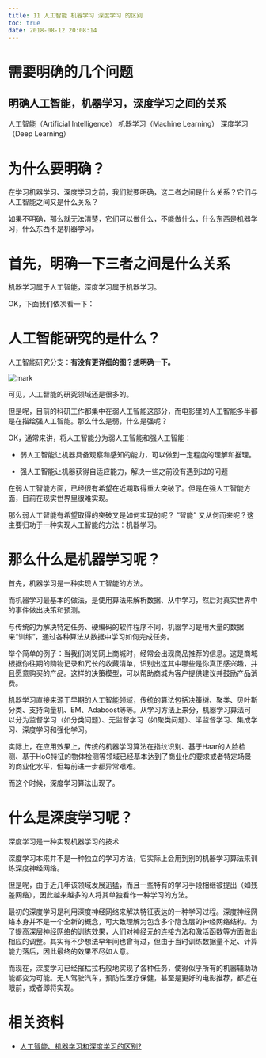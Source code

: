```yaml
---
title: 11 人工智能 机器学习 深度学习 的区别
toc: true
date: 2018-08-12 20:08:14
---
```


# 需要明确的几个问题

## 明确人工智能，机器学习，深度学习之间的关系

人工智能（Artificial Intelligence）
机器学习（Machine Learning）
深度学习（Deep Learning）



# 为什么要明确？


在学习机器学习、深度学习之前，我们就要明确，这二者之间是什么关系？它们与人工智能之间又是什么关系？

如果不明确，那么就无法清楚，它们可以做什么，不能做什么，什么东西是机器学习，什么东西不是机器学习。


# 首先，明确一下三者之间是什么关系


机器学习属于人工智能，深度学习属于机器学习。



OK，下面我们依次看一下：


# 人工智能研究的是什么？


人工智能研究分支：**有没有更详细的图？想明确一下。**







![mark](http://pacdb2bfr.bkt.clouddn.com/blog/image/180728/elL1Hbaj8m.png?imageslim)


可见，人工智能的研究领域还是很多的。

但是呢，目前的科研工作都集中在弱人工智能这部分，而电影里的人工智能多半都是在描绘强人工智能。那么什么是弱，什么是强呢？

OK，通常来讲，将人工智能分为弱人工智能和强人工智能：




  * 弱人工智能让机器具备观察和感知的能力，可以做到一定程度的理解和推理。

  * 强人工智能让机器获得自适应能力，解决一些之前没有遇到过的问题


在弱人工智能方面，已经很有希望在近期取得重大突破了。但是在强人工智能方面，目前在现实世界里很难实现。

那么弱人工智能有希望取得的突破又是如何实现的呢？ “智能” 又从何而来呢？这主要归功于一种实现人工智能的方法：机器学习。








# 那么什么是机器学习呢？


首先，机器学习是一种实现人工智能的方法。




而机器学习最基本的做法，是使用算法来解析数据、从中学习，然后对真实世界中的事件做出决策和预测。

与传统的为解决特定任务、硬编码的软件程序不同，机器学习是用大量的数据来“训练”，通过各种算法从数据中学习如何完成任务。

举个简单的例子：当我们浏览网上商城时，经常会出现商品推荐的信息。这是商城根据你往期的购物记录和冗长的收藏清单，识别出这其中哪些是你真正感兴趣，并且愿意购买的产品。这样的决策模型，可以帮助商城为客户提供建议并鼓励产品消费。

机器学习直接来源于早期的人工智能领域，传统的算法包括决策树、聚类、贝叶斯分类、支持向量机、EM、Adaboost等等。从学习方法上来分，机器学习算法可以分为监督学习（如分类问题）、无监督学习（如聚类问题）、半监督学习、集成学习、深度学习和强化学习。

实际上，在应用效果上，传统的机器学习算法在指纹识别、基于Haar的人脸检测、基于HoG特征的物体检测等领域已经基本达到了商业化的要求或者特定场景的商业化水平，但每前进一步都异常艰难。

而这个时候，深度学习算法出现了。


# 什么是深度学习呢？


深度学习是一种实现机器学习的技术

深度学习本来并不是一种独立的学习方法，它实际上会用到别的机器学习算法来训练深度神经网络。

但是呢，由于近几年该领域发展迅猛，而且一些特有的学习手段相继被提出（如残差网络），因此越来越多的人将其单独看作一种学习的方法。

最初的深度学习是利用深度神经网络来解决特征表达的一种学习过程。深度神经网络本身并不是一个全新的概念，可大致理解为包含多个隐含层的神经网络结构。为了提高深层神经网络的训练效果，人们对神经元的连接方法和激活函数等方面做出相应的调整。其实有不少想法早年间也曾有过，但由于当时训练数据量不足、计算能力落后，因此最终的效果不尽如人意。

而现在，深度学习已经摧枯拉朽般地实现了各种任务，使得似乎所有的机器辅助功能都变为可能。无人驾驶汽车，预防性医疗保健，甚至是更好的电影推荐，都近在眼前，或者即将实现。




# 相关资料

- [人工智能、机器学习和深度学习的区别?](https://www.zhihu.com/question/57770020)

